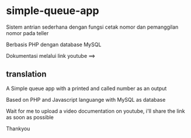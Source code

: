 # simple-queue-app
Sistem antrian sederhana dengan fungsi cetak nomor dan pemanggilan nomor pada teller

Berbasis PHP dengan database MySQL

Dokumentasi melalui link youtube ==> 

## translation

A Simple queue app with a printed and called number as an output

Based on PHP and Javascript languange with MySQL as database

Wait for me to upload a video documentation on youtube, i'll share the link as soon as possible

Thankyou
